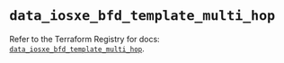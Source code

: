 # `data_iosxe_bfd_template_multi_hop`

Refer to the Terraform Registry for docs: [`data_iosxe_bfd_template_multi_hop`](https://registry.terraform.io/providers/ciscodevnet/iosxe/0.9.3/docs/data-sources/bfd_template_multi_hop).
